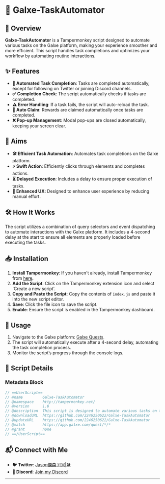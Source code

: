 # 🚀 Galxe-TaskAutomator

## 🌟 Overview
**Galxe-TaskAutomator** is a Tampermonkey script designed to automate various tasks on the Galxe platform, making your experience smoother and more efficient. This script handles task completions and optimizes your workflow by automating routine interactions.

## ✨ Features
- **🤖 Automated Task Completion**: Tasks are completed automatically, except for following on Twitter or joining Discord channels.
- **✅ Completion Check**: The script automatically checks if tasks are completed.
- **⚠️ Error Handling**: If a task fails, the script will auto-reload the task.
- **🎁 Auto Claim**: Rewards are claimed automatically once tasks are completed.
- **❌ Pop-up Management**: Modal pop-ups are closed automatically, keeping your screen clear.

## 🎯 Aims
- **🛠️ Efficient Task Automation**: Automates task completions on the Galxe platform.
- **⚡ Swift Action**: Efficiently clicks through elements and completes actions.
- **⏳ Delayed Execution**: Includes a delay to ensure proper execution of tasks.
- **🚀 Enhanced UX**: Designed to enhance user experience by reducing manual effort.

## 🛠️ How It Works
The script utilizes a combination of query selectors and event dispatching to automate interactions with the Galxe platform. It includes a 4-second delay at the start to ensure all elements are properly loaded before executing the tasks.

## 📥 Installation

1. **Install Tampermonkey**: If you haven't already, install Tampermonkey from [here](https://www.tampermonkey.net/).
2. **Add the Script**: Click on the Tampermonkey extension icon and select 'Create a new script'.
3. **Copy and Paste the Script**: Copy the contents of `index.js` and paste it into the new script editor.
4. **Save**: Click the file icon to save the script.
5. **Enable**: Ensure the script is enabled in the Tampermonkey dashboard.

## 🚀 Usage

1. Navigate to the Galxe platform: [Galxe Quests](https://app.galxe.com/quest/*/*).
2. The script will automatically execute after a 4-second delay, automating the task completion process.
3. Monitor the script’s progress through the console logs.

## 📜 Script Details

### Metadata Block
```javascript
// ==UserScript==
// @name         Galxe-TaskAutomator
// @namespace    http://tampermonkey.net/
// @version      1.0
// @description  This script is designed to automate various tasks on the Galxe platform, making your experience smoother and more efficient.
// @downloadURL  https://github.com/2246250622/Galxe-TaskAutomator
// @updateURL    https://github.com/2246250622/Galxe-TaskAutomator
// @match        https://app.galxe.com/quest/*/*
// @grant        none
// ==/UserScript==
```



## 📬 Connect with Me
- **🐦 Twitter**: [Jason傑森 🇭🇰|🛠️](https://x.com/cheuk_baby)
- **💬 Discord**: [Join my Discord](https://discord.gg/DqpSsv9jbZ)

---

